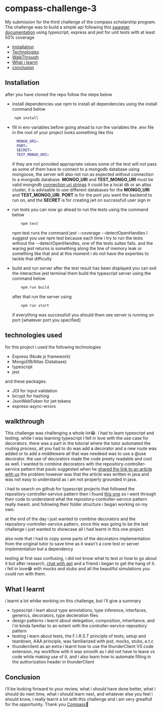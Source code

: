 # compass-challenge-3
My submission for the third challenge of the compass scholarship program.
The challenge was to build a simple api following this [swagger documentation](https://app.swaggerhub.com/apis-docs/PAULOSENA/sp_nigeria_third_challenge/1.0.0) using typescript, express and jest for unit
tests with at least 50% coverage
- [Installation](#installation)
- [Technologies](#technologies)
- [WalkThrough](#walkthrough)
- [What i learnt](#whatilearnt)
- [conclusion](#conclusion)

## Installation<a name="installation"></a>
after you have cloned the repo follow the steps below
- install dependencies
  use npm to install all dependencies using the install command below
  ```bash
   npm install
  ```
- fill in env variables
  before going ahead to run the variables the .env file in the root of your project looks something like this
  ```bash
    MONGO_URI=
    PORT=
    SECRET=
    TEST_MONGO_URI=
  ```
  if they are not provided appropriate values some of the test will not pass as some of them have to connect to a mongodb database using mongoose, the server will also not run as expected without connection
  to a mongodb database. __MONGO_URI__ and __TEST_MONGO_URI__ must be valid mongodb [connection uri strings](https://www.mongodb.com/docs/manual/reference/connection-string/) it could be a local db or an atlas     cluster, it is advisable to use different databases for the __MONGO_URI__ and __TEST_MONGO_URI__. __PORT__ is for the port you want the backend to run on, and the __SECRET__ is for creating jwt on successfull
  user sign in
  
- run tests
  you can now go ahead to run the tests using the command below
  ```bash
      npm test
  ```
  npm test runs the command jest --coverage --detectOpenHandles
  I suggest you use npm test because each time i try to run the tests without the --detectOpenHandles, one of the tests suites fails. and the waring jest returns is something along the line of memory   leak or something like that and at this moment i do not have the experties to tackle that difficulty

- build and run server
  after the test result has been displayed you can exit the interactive jest terminal them build the typescript server using the command below
  ```bash
      npm run build
  ```

  after that run the server using
  ```bash
      npm run start
  ```
  if everything was successfull you should thwn see server is running on port [whatever port you specified]

## technologies used<a name="technologies"></a> 
for this project i used the following technologies
- Express (Node js framework)
- MongoDB/Atlas (Database)
- typescript
- jest

and these packages:
- JOI for input validation
- bcrypt for hashing
- JsonWebToken for jwt tokens
- express-async-errors


## walkthrough<a name="walkthrough"></a> 
This challenge was challenging a whole lot😂. 
I had to learn typescript and testing. while I was learning typescript I fell in love with the use case for decorators. there was a part in the tutorial where the tutor automated the routing process, all you had to do was add a decorator and a new route was added or to add a middleware all that was needeed was to use a @use
decorator. the use of decorators made the code preety readable and cool as well. I wanted to combine decorators with the repository-controller-service pattern that
paulo suggested when he [shared the link to an article with us](https://tom-collings.medium.com/controller-service-repository-16e29a4684e5#:~:text=The%20Service%20layer%20is%20where,pretty%20simple%20separation%20of%20concerns) the problem however was that the article was written in java and was not easy to understand as i am not properly grounded in java.

i had to search on github for typescript projects that followed the repository-controller-service pattern then i found [this one](https://github.com/OVIfy/assets-management-api/tree/main) so i went through their code to understand what the repository-controller-service pattern really meant. and following their folder structure i began working on my own.

at the end of the day i just wanted to combine decorators and the repository-controller-service pattern, since this was going to be the last challenge i just wanted to showcase all i had learnt in this one project.

also note that i had to copy some parts of the decorators implementation from the original tutor to save time as it wasn't a core test or server implementation but a dependency

testing at first was confusing, i did not know what to test or how to go about it but after research, [chat with gpt](https://chat.openai.com/share/1f30051d-2b35-4781-a585-75e87730c6eb) and a friend i began to get the hang of it. i fell in love😂 with mocks and stubs and all the beautiful simulations you could run with them.

## What I learnt<a name="whatilearnt"></a> 
i learnt a lot whike working on this challenge, but i'll give a summary
- typescript
  i leart about type annotations, type inference, interfaces, generics, decorators, type decleration files
- design patterns
  i learnt about delegation, composition, inheritance, and i'm kinda familiar to an extent with the controller-service-repository pattern
- testing
  i learn about tests, the F.I.R.S.T principle of tests, setup and teardown, AAA principle, was familiarized with jest, mocks, stubs, e.t.c
- thunderclient
  as an extra i learnt how to use the thunderClient VS code extension, my workflow with it was smooth as I did not have to leave vs code while making use of it,
  and i also learn how to automate filling in the authorization header in thunderClient


## Conclusion<a name="conclusion"></a>
i'll be looking forward to your review, what i should have done better, what i should do next time, what i should learn next, and whatever else you feel i should know, i really learnt a lot with this challenge and i am very greatfull for the opportunity.
Thank you [Compass](https://compass.uol/en/home/)🧡
